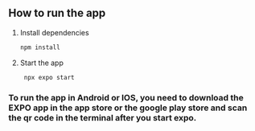 ## How to run the app

1. Install dependencies

   ```bash
   npm install
   ```

2. Start the app

   ```bash
    npx expo start
   ```

### To run the app in Android or IOS, you need to download the EXPO app in the app store or the google play store and scan the qr code in the terminal after you start expo.
